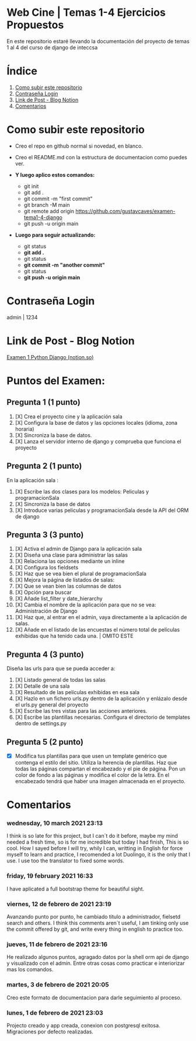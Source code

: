 # Web Cine | Temas 1-4 Ejercicios Propuestos

En este repositorio estaré llevando la documentación del proyecto de temas 1 al 4 del curso de django de inteccsa

# Índice

1. [Como subir este repositorio](#Como-subir-este-repo)
2. [Contraseña Login](#Contraseña-Login)
3. [Link de Post - Blog Notion](#Link-de-Post---Blog-Notion)
4. [Comentarios](#Comentarios)

# Como subir este repositorio

- Creo el repo en github normal si novedad, en blanco.
- Creo el README.md con la estructura de documentacion como puedes ver.
- **Y luego aplico estos comandos:**

  - git init
  - git add .
  - git commit -m "first commit"
  - git branch -M main
  - git remote add origin https://github.com/gustavcaves/examen-tema1-4-django
  - git push -u origin main
- **Luego para seguir actualizando:**

  - git status
  - **git add .**
  - git status
  - **git commit -m "another commit"**
  - git status
  - **git push -u origin main**

# Contraseña Login

admin | 1234

# Link de Post - Blog Notion

[Examen 1 Python Django (notion.so)](https://www.notion.so/Examen-1-Python-Django-6afb294b2a034367b2a7aaa2af6091f0)

# Puntos del Examen:

## Pregunta 1 (1 punto)

1. [X] Crea el proyecto cine y la aplicación sala
2. [X] Configura la base de datos y las opciones locales (idioma, zona horaria)
3. [X] Sincroniza la base de datos.
4. [X] Lanza el servidor interno de django y comprueba que funciona el
   proyecto

## Pregunta 2 (1 punto)

En la aplicación sala :

1. [X] Escribe las dos clases para los modelos: Peliculas y programacionSala
2. [X] Sincroniza la base de datos
3. [X] Introduce varias peliculas y programacionSala desde la API del ORM de
   django

## Pregunta 3 (3 punto)

1. [X] Activa el admin de Django para la aplicación sala
2. [X] Diseña una clase para administrar las salas
3. [X] Relaciona las opciones mediante un inline
4. [X] Configura los fieldsets
5. [X] Haz que se vea bien el plural de programacionSala
6. [X] Mejora la página de listados de salas:
7. [X] Que se vean bien las columnas de datos
8. [X] Opción para buscar
9. [X] Añade list_filter y date_hierarchy
10. [X] Cambia el nombre de la aplicación para que no se vea: Administración
    de Django
11. [X] Haz que, al entrar en el admin, vaya directamente a la aplicación de
    salas.
12. [X] Añade en el listado de las encuestas el número total de películas
    exhibidas que ha tenido cada una. | OMITO ESTE

## Pregunta 4 (3 punto)

Diseña las urls para que se pueda acceder a:

1. [X] Listado general de todas las salas
2. [X] Detalle de una sala
3. [X] Resultado de las películas exhibidas en esa sala
4. [X] Hazlo en un fichero urls.py dentro de la aplicación y enlázalo desde
   el urls.py general del proyecto
5. [X] Escribe las tres vistas para las acciones anteriores.
6. [X] Escribe las plantillas necesarias. Configura el directorio de templates
   dentro de settings.py

## Pregunta 5 (2 punto)

* [X] Modifica tus plantillas para que usen un template genérico que contenga el
  estilo del sitio. Utiliza la herencia de plantillas. Haz que todas las páginas
  compartan el encabezado y el pie de página. Pon un color de fondo a las
  páginas y modifica el color de la letra. En el encabezado tendrá que haber una
  imagen almacenada en el proyecto.

# Comentarios

### wednesday, 10 march 2021 23:13

I think is so late for this project, but I can´t do it before, maybe my mind needed a fresh time, so is for me incredible but today I had finish, This is so cool. How I sayed before I will try, whily I can, writting in English for force myself to learn and practice, I recomended a lot Duolingo, it is the only that I use. I use too the translator to fixed some words.

### friday, 19 february 2021 16:33

I have aplicated a full bootstrap theme for beautiful sight.

### viernes, 12 de febrero de 2021 23:19

Avanzando punto por punto, he cambiado titulo a administrador, fielsetd search and others. I think this comments aren´t useful, I am tinking only use the commit offered by git, and write every thing in english to practice too.

### jueves, 11 de febrero de 2021 23:16

He realizado algunos puntos, agragado datos por la shell orm api de django y visualizado con el admin. Entre otras cosas como practicar e interiorizar mas los comandos.

### martes, 3 de febrero de 2021 20:05

Creo este formato de documentacion para darle seguimiento al proceso.

### lunes, 1 de febrero de 2021 23:03

Projecto creado y app creada, conexion con postgresql exitosa. Migraciones por defecto realizadas.
